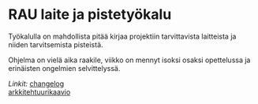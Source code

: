 # RAU laite ja pistetyökalu

Työkalulla on mahdollista pitää kirjaa projektiin tarvittavista laitteista ja niiden tarvitsemista pisteistä.

Ohjelma on vielä aika raakile, viikko on mennyt isoksi osaksi opettelussa ja erinäisten ongelmien selvittelyssä.

*Linkit:* [changelog](https://github.com/attesan/ot-harjoitustyo/blob/master/dokumentaatio/changelog.md)  
[arkkitehtuurikaavio](https://github.com/attesan/ot-harjoitustyo/blob/master/dokumentaatio/arkkitehtuuri.md)  
